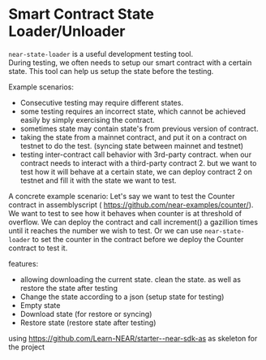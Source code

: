 # Smart Contract State Loader/Unloader

`near-state-loader` is a useful development testing tool.  
During testing, we often needs to setup our smart contract with a certain state.  This tool can help us setup the state before the testing.  

Example scenarios:

- Consecutive testing may require different states.  
- some testing requires an incorrect state, which cannot be achieved easily by simply exercising the contract.
- sometimes state may contain state's from previous version of contract.
- taking the state from a mainnet contract, and put it on a contract on testnet to do the test.  (syncing state between mainnet and testnet)
- testing inter-contract call behavior with 3rd-party contract.  when our contract needs to interact with a third-party contract 2.  but we want to test how it will behave at a certain state, we can deploy contract 2 on testnet and fill it with the state we want to test.  

A concrete example scenario:
Let's say we want to test the Counter contract in assemblyscript ( https://github.com/near-examples/counter/).  We want to test to see how it behaves when counter is at threshold of overflow.  We can deploy the contract and call increment() a gazillion times until it reaches the number we wish to test.  Or we can use `near-state-loader` to set the counter in the contract before we deploy the Counter contract to test it.  


features:
- allowing downloading the current state.  clean the state.  as well as restore the state after testing
- Change the state according to a json (setup state for testing)
- Empty state
- Download state (for restore or syncing)
- Restore state (restore state after testing)

using https://github.com/Learn-NEAR/starter--near-sdk-as as skeleton for the project


